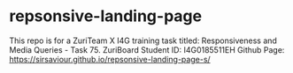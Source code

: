 # repsonsive-landing-page
This repo is for a ZuriTeam X I4G training task titled: Responsiveness and Media Queries - Task 75. ZuriBoard Student ID: I4G0185511EH Github Page: https://sirsaviour.github.io/repsonsive-landing-page-s/
